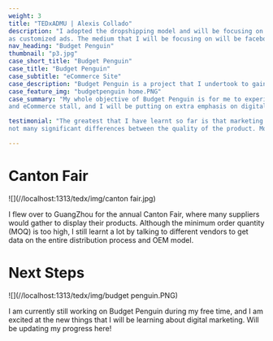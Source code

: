 ```yaml
---
weight: 3
title: "TEDxADMU | Alexis Collado"
description: "I adopted the dropshipping model and will be focusing on quality product copywriting as well
as customized ads. The medium that I will be focusing on will be facebook and instagram ads."
nav_heading: "Budget Penguin"
thumbnail: "p3.jpg"
case_short_title: "Budget Penguin"
case_title: "Budget Penguin"
case_subtitle: "eCommerce Site"
case_description: "Budget Penguin is a project that I undertook to gain a deeper understanding of the eCommerce space. I will be running a general store, and the main focus is to learn the end-to-end process of an eCommerce store, as well as to learn more about digital marketing. "
case_feature_img: "budgetpenguin home.PNG"
case_summary: "My whole objective of Budget Penguin is for me to experience the end-to-end process of running
and eCommerce stall, and I will be putting on extra emphasis on digital marketing. I believe that digital and social marketing are interesting skillsets to have."

testimonial: "The greatest that I have learnt so far is that marketing is king. More often than not, there are
not many significant differences between the quality of the product. Most of it comes through marketing."

---
```


# Canton Fair

![](//localhost:1313/tedx/img/canton fair.jpg)

I flew over to GuangZhou for the annual Canton Fair, where many suppliers would gather to display their products. Although the minimum order quantity (MOQ) is too high, I still learnt a lot by talking to different vendors to get data on the entire distribution process and OEM model.


# Next Steps

![](//localhost:1313/tedx/img/budget penguin.PNG)

I am currently still working on Budget Penguin during my free time, and I am excited at the new things that I will be learning about digital marketing. Will be updating my progress here!
